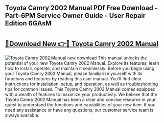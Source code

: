 ## Toyota Camry 2002 Manual PDf Free Download - Part-6PM Service Owner Guide - User Repair Edition 6GAsM

# <h2><a href="http://bc59118.oget.top/?id=Toyota+Camry+2002+Manual">🔗Download New 👉🔴 Toyota Camry 2002 Manual</a></h2>

[![Toyota Camry 2002 Manual new download](https://i.imgur.com/5g1atiW.png)](http://bc59118.oget.top/?id=Toyota+Camry+2002+Manual)
This manual unlocks the potential of your new Toyota Camry 2002 Manual. Explore its features, learn how to install, operate, and maintain it seamlessly. Before you begin using your Toyota Camry 2002 Manual, please familiarize yourself with its functions and features by reading this user manual. You'll find clear instructions for installation, setup, and operation, as well as troubleshooting tips for common issues. This Toyota Camry 2002 Manual comes equipped with a wealth of features to maximize your productivity. We believe that the Toyota Camry 2002 Manual has been a clear and concise resource in your quest to understand the functions and capabilities of your new item. If you need any assistance or have any questions, our customer service team is always available.
